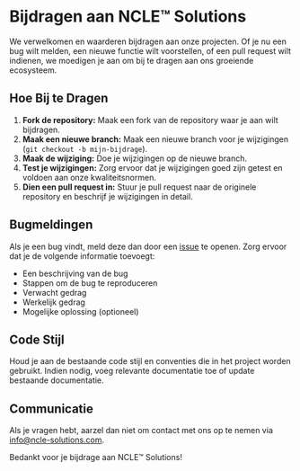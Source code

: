 # Bijdragen aan NCLE™ Solutions

We verwelkomen en waarderen bijdragen aan onze projecten. Of je nu een bug wilt melden, een nieuwe functie wilt voorstellen, of een pull request wilt indienen, we moedigen je aan om bij te dragen aan ons groeiende ecosysteem.

## Hoe Bij te Dragen

1. **Fork de repository:** Maak een fork van de repository waar je aan wilt bijdragen.
2. **Maak een nieuwe branch:** Maak een nieuwe branch voor je wijzigingen (`git checkout -b mijn-bijdrage`).
3. **Maak de wijziging:** Doe je wijzigingen op de nieuwe branch.
4. **Test je wijzigingen:** Zorg ervoor dat je wijzigingen goed zijn getest en voldoen aan onze kwaliteitsnormen.
5. **Dien een pull request in:** Stuur je pull request naar de originele repository en beschrijf je wijzigingen in detail.

## Bugmeldingen

Als je een bug vindt, meld deze dan door een [issue](../../issues) te openen. Zorg ervoor dat je de volgende informatie toevoegt:

- Een beschrijving van de bug
- Stappen om de bug te reproduceren
- Verwacht gedrag
- Werkelijk gedrag
- Mogelijke oplossing (optioneel)

## Code Stijl

Houd je aan de bestaande code stijl en conventies die in het project worden gebruikt. Indien nodig, voeg relevante documentatie toe of update bestaande documentatie.

## Communicatie

Als je vragen hebt, aarzel dan niet om contact met ons op te nemen via [info@ncle-solutions.com](mailto:info@nclesolutions.com).

Bedankt voor je bijdrage aan NCLE™ Solutions!
